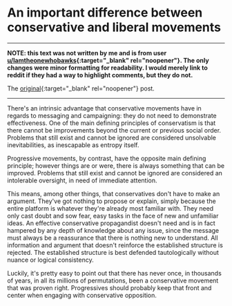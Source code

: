 # An important difference between conservative and liberal movements

-------------------------------------------------------------------------------

**NOTE: this text was not written by me and is from user
[u/Iamtheonewhobawks](https://www.reddit.com/user/Iamtheonewhobawks){:target="_blank"
rel="noopener"}. The only changes were minor formatting for
readability.  I would merely link to reddit if they had a way to
highlight comments, but they do not.**

The
[original](https://www.reddit.com/r/bestof/comments/vmnrba/ugodemperornixon_describes_how_the_republican/ie2p1wf/){:target="_blank" rel="noopener"} post.

-------------------------------------------------------------------------------

There's  an intrinsic  advantage that  conservative movements  have in
regards to messaging and campaigning:  they do not need to demonstrate
effectiveness. One of the main  defining principles of conservatism is
that  there cannot  be  improvements beyond  the  current or  previous
social  order. Problems  that still  exist and  cannot be  ignored are
considered  unsolvable  inevitabilities,  as  inescapable  as  entropy
itself.

Progressive movements, by contrast, have the opposite main defining
principle; however things are or were, there is always something that
can be improved. Problems that still exist and cannot be ignored are
considered an intolerable oversight, in need of immediate attention.

This means, among other things, that conservatives don't have to make
an argument. They've got nothing to propose or explain, simply because
the entire platform is whatever they're already most familiar
with. They need only cast doubt and sow fear, easy tasks in the face
of new and unfamiliar ideas. An effective conservative propagandist
doesn't need and is in fact hampered by any depth of knowledge about
any issue, since the message must always be a reassurance that there
is nothing new to understand. All information and argument that
doesn't reinforce the established structure is rejected. The
established structure is best defended tautologically without nuance
or logical consistency.

Luckily, it's pretty easy to point out that there has never once, in
thousands of years, in all its millions of permutations, been a
conservative movement that was proven right. Progressives should
probably keep that front and center when engaging with conservative
opposition.

